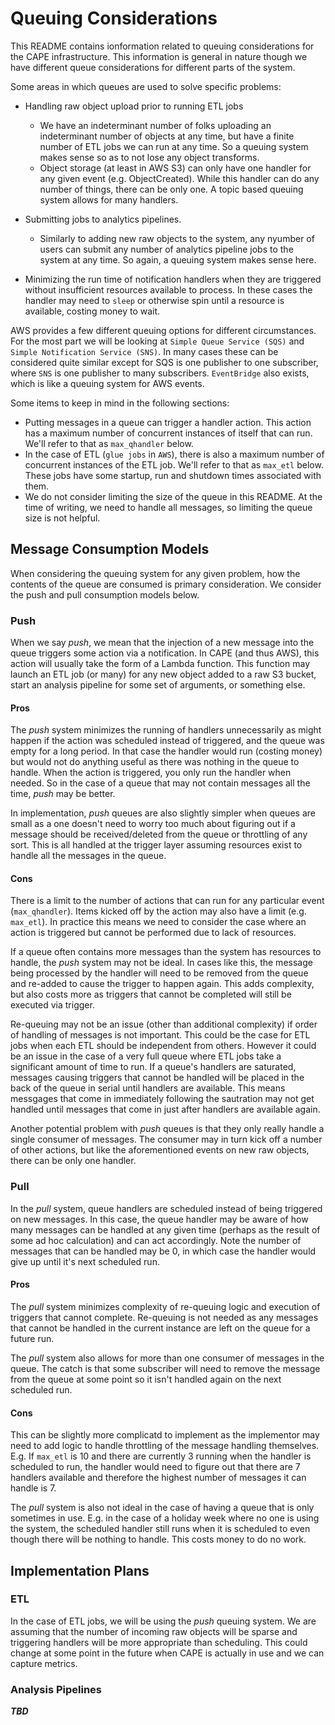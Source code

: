 # Queuing Considerations

This README contains ionformation related to queuing considerations for the CAPE
infrastructure. This information is general in nature though we have different
queue considerations for different parts of the system.

Some areas in which queues are used to solve specific problems:

- Handling raw object upload prior to running ETL jobs
  - We have an indeterminant number of folks uploading an indeterminant number
    of objects at any time, but have a finite number of ETL jobs we can run at
    any time. So a queuing system makes sense so as to not lose any object
    transforms.
  - Object storage (at least in AWS S3) can only have one handler for any given
    event (e.g. ObjectCreated). While this handler can do any number of things,
    there can be only one. A topic based queuing system allows for many
    handlers.
- Submitting jobs to analytics pipelines.

  - Similarly to adding new raw objects to the system, any nyumber of users can
    submit any number of analytics pipeline jobs to the system at any time. So
    again, a queuing system makes sense here.

- Minimizing the run time of notification handlers when they are triggered
  without insufficient resources available to process. In these cases the
  handler may need to `sleep` or otherwise spin until a resource is available,
  costing money to wait.

AWS provides a few different queuing options for different circumstances. For
the most part we will be looking at `Simple Queue Service (SQS)` and
`Simple Notification Service (SNS)`. In many cases these can be considered quite
similar except for SQS is one publisher to one subscriber, where `SNS` is one
publisher to many subscribers. `EventBridge` also exists, which is like a
queuing system for AWS events.

Some items to keep in mind in the following sections:

- Putting messages in a queue can trigger a handler action. This action has a
  maximum number of concurrent instances of itself that can run. We'll refer to
  that as `max_qhandler` below.
- In the case of ETL (`glue jobs` in `AWS`), there is also a maximum number of
  concurrent instances of the ETL job. We'll refer to that as `max_etl` below.
  These jobs have some startup, run and shutdown times associated with them.
- We do not consider limiting the size of the queue in this README. At the time
  of writing, we need to handle all messages, so limiting the queue size is not
  helpful.

## Message Consumption Models

When considering the queuing system for any given problem, how the contents of
the queue are consumed is primary consideration. We consider the push and pull
consumption models below.

### Push

When we say _push_, we mean that the injection of a new message into the queue
triggers some action via a notification. In CAPE (and thus AWS), this action
will usually take the form of a Lambda function. This function may launch an ETL
job (or many) for any new object added to a raw S3 bucket, start an analysis
pipeline for some set of arguments, or something else.

#### Pros

The _push_ system minimizes the running of handlers unnecessarily as might
happen if the action was scheduled instead of triggered, and the queue was empty
for a long period. In that case the handler would run (costing money) but would
not do anything useful as there was nothing in the queue to handle. When the
action is triggered, you only run the handler when needed. So in the case of a
queue that may not contain messages all the time, _push_ may be better.

In implementation, _push_ queues are also slightly simpler when queues are small
as a one doesn't need to worry too much about figuring out if a message should
be received/deleted from the queue or throttling of any sort. This is all
handled at the trigger layer assuming resources exist to handle all the messages
in the queue.

#### Cons

There is a limit to the number of actions that can run for any particular event
(`max_qhandler`). Items kicked off by the action may also have a limit (e.g.
`max_etl`). In practice this means we need to consider the case where an action
is triggered but cannot be performed due to lack of resources.

If a queue often contains more messages than the system has resources to handle,
the _push_ system may not be ideal. In cases like this, the message being
processed by the handler will need to be removed from the queue and re-added to
cause the trigger to happen again. This adds complexity, but also costs more as
triggers that cannot be completed will still be executed via trigger.

Re-queuing may not be an issue (other than additional complexity) if order of
handling of messages is not important. This could be the case for ETL jobs when
each ETL should be independent from others. However it could be an issue in the
case of a very full queue where ETL jobs take a significant amount of time to
run. If a queue's handlers are saturated, messages causing triggers that cannot
be handled will be placed in the back of the queue in serial until handlers are
available. This means messgages that come in immediately following the
sautration may not get handled until messages that come in just after handlers
are available again.

Another potential problem with _push_ queues is that they only really handle a
single consumer of messages. The consumer may in turn kick off a number of other
actions, but like the aforementioned events on new raw objects, there can be
only one handler.

### Pull

In the _pull_ system, queue handlers are scheduled instead of being triggered on
new messages. In this case, the queue handler may be aware of how many messages
can be handled at any given time (perhaps as the result of some ad hoc
calculation) and can act accordingly. Note the number of messages that can be
handled may be 0, in which case the handler would give up until it's next
scheduled run.

#### Pros

The _pull_ system minimizes complexity of re-queuing logic and execution of
triggers that cannot complete. Re-queuing is not needed as any messages that
cannot be handled in the current instance are left on the queue for a future
run.

The _pull_ system also allows for more than one consumer of messages in the
queue. The catch is that some subscriber will need to remove the message from
the queue at some point so it isn't handled again on the next scheduled run.

#### Cons

This can be slightly more complicatd to implement as the implementor may need to
add logic to handle throttling of the message handling themselves. E.g. If
`max_etl` is 10 and there are currently 3 running when the handler is scheduled
to run, the handler would need to figure out that there are 7 handlers available
and therefore the highest number of messages it can handle is 7.

The _pull_ system is also not ideal in the case of having a queue that is only
sometimes in use. E.g. in the case of a holiday week where no one is using the
system, the scheduled handler still runs when it is scheduled to even though
there will be nothing to handle. This costs money to do no work.

## Implementation Plans

### ETL

In the case of ETL jobs, we will be using the _push_ queuing system. We are
assuming that the number of incoming raw objects will be sparse and triggering
handlers will be more appropriate than scheduling. This could change at some
point in the future when CAPE is actually in use and we can capture metrics.

### Analysis Pipelines

**_TBD_**
